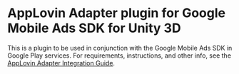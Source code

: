 # AppLovin Adapter plugin for Google Mobile Ads SDK for Unity 3D

This is a plugin to be used in conjunction with the Google Mobile Ads SDK in
Google Play services. For requirements, instructions, and other info, see the
[AppLovin Adapter Integration Guide](https://developers.google.com/admob/unity/mediation/applovin).
